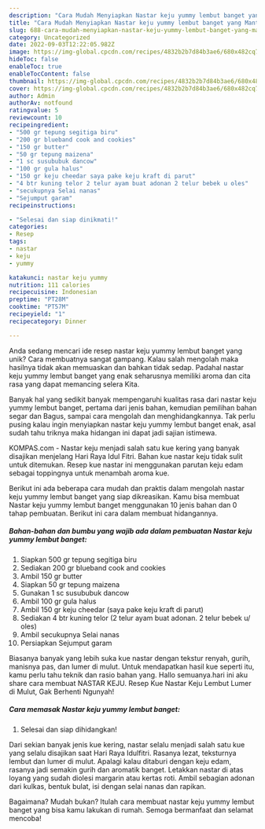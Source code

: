 ```yaml
---
description: "Cara Mudah Menyiapkan Nastar keju yummy lembut banget yang Mantap"
title: "Cara Mudah Menyiapkan Nastar keju yummy lembut banget yang Mantap"
slug: 688-cara-mudah-menyiapkan-nastar-keju-yummy-lembut-banget-yang-mantap
category: Uncategorized
date: 2022-09-03T12:22:05.982Z
image: https://img-global.cpcdn.com/recipes/4832b2b7d84b3ae6/680x482cq70/nastar-keju-yummy-lembut-banget-foto-resep-utama.jpg
hideToc: false
enableToc: true
enableTocContent: false
thumbnail: https://img-global.cpcdn.com/recipes/4832b2b7d84b3ae6/680x482cq70/nastar-keju-yummy-lembut-banget-foto-resep-utama.jpg
cover: https://img-global.cpcdn.com/recipes/4832b2b7d84b3ae6/680x482cq70/nastar-keju-yummy-lembut-banget-foto-resep-utama.jpg
author: Admin
authorAv: notfound
ratingvalue: 5
reviewcount: 10
recipeingredient:
- "500 gr tepung segitiga biru"
- "200 gr blueband cook and cookies"
- "150 gr butter"
- "50 gr tepung maizena"
- "1 sc susububuk dancow"
- "100 gr gula halus"
- "150 gr keju cheedar saya pake keju kraft di parut"
- "4 btr kuning telor 2 telur ayam buat adonan 2 telur bebek u oles"
- "secukupnya Selai nanas"
- "Sejumput garam"
recipeinstructions:

- "Selesai dan siap dinikmati!"
categories:
- Resep
tags:
- nastar
- keju
- yummy

katakunci: nastar keju yummy 
nutrition: 111 calories
recipecuisine: Indonesian
preptime: "PT28M"
cooktime: "PT57M"
recipeyield: "1"
recipecategory: Dinner

---
```





Anda sedang mencari ide resep nastar keju yummy lembut banget yang unik? Cara membuatnya sangat gampang. Kalau salah mengolah maka hasilnya tidak akan memuaskan dan bahkan tidak sedap. Padahal nastar keju yummy lembut banget yang enak seharusnya memiliki aroma dan cita rasa yang dapat memancing selera Kita.





Banyak hal yang sedikit banyak mempengaruhi kualitas rasa dari nastar keju yummy lembut banget, pertama dari jenis bahan, kemudian pemilihan bahan segar dan Bagus, sampai cara mengolah dan menghidangkannya. Tak perlu pusing kalau ingin menyiapkan nastar keju yummy lembut banget enak,      asal sudah tahu triknya maka hidangan ini dapat jadi sajian istimewa.














KOMPAS.com - Nastar keju menjadi salah satu kue kering yang banyak disajikan menjelang Hari Raya Idul Fitri. Bahan kue nastar keju tidak sulit untuk ditemukan. Resep kue nastar ini menggunakan parutan keju edam sebagai toppingnya untuk menambah aroma kue.






Berikut ini ada beberapa cara mudah dan praktis dalam mengolah nastar keju yummy lembut banget yang siap dikreasikan. Kamu bisa membuat Nastar keju yummy lembut banget menggunakan 10 jenis bahan dan 0 tahap pembuatan. Berikut ini cara dalam membuat hidangannya.

<!--inarticleads1-->

##### Bahan-bahan dan bumbu yang wajib ada dalam pembuatan Nastar keju yummy lembut banget:

1. Siapkan 500 gr tepung segitiga biru
1. Sediakan 200 gr blueband cook and cookies
1. Ambil 150 gr butter
1. Siapkan 50 gr tepung maizena
1. Gunakan 1 sc susububuk dancow
1. Ambil 100 gr gula halus
1. Ambil 150 gr keju cheedar (saya pake keju kraft di parut)
1. Sediakan 4 btr kuning telor (2 telur ayam buat adonan. 2 telur bebek u/ oles)
1. Ambil secukupnya Selai nanas
1. Persiapkan Sejumput garam


Biasanya banyak yang lebih suka kue nastar dengan tekstur renyah, gurih, manisnya pas, dan lumer di mulut. Untuk mendapatkan hasil kue seperti itu, kamu perlu tahu teknik dan rasio bahan yang. Hallo semuanya.hari ini aku share cara membuat NASTAR KEJU. Resep Kue Nastar Keju Lembut Lumer di Mulut, Gak Berhenti Ngunyah! 

<!--inarticleads2-->

##### Cara memasak Nastar keju yummy lembut banget:


1. Selesai dan siap dihidangkan!

Dari sekian banyak jenis kue kering, nastar selalu menjadi salah satu kue yang selalu disajikan saat Hari Raya Idulfitri. Rasanya lezat, teksturnya lembut dan lumer di mulut. Apalagi kalau ditaburi dengan keju edam, rasanya jadi semakin gurih dan aromatik banget. Letakkan nastar di atas loyang yang sudah diolesi margarin atau kertas roti. Ambil sebagian adonan dari kulkas, bentuk bulat, isi dengan selai nanas dan rapikan. 

Bagaimana? Mudah bukan? Itulah cara membuat nastar keju yummy lembut banget yang bisa kamu lakukan di rumah. Semoga bermanfaat dan selamat mencoba!
